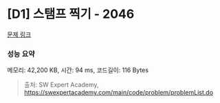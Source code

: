 # [D1] 스탬프 찍기 - 2046 

[문제 링크](https://swexpertacademy.com/main/code/problem/problemDetail.do?contestProbId=AV5QKdT6AyYDFAUq) 

### 성능 요약

메모리: 42,200 KB, 시간: 94 ms, 코드길이: 116 Bytes



> 출처: SW Expert Academy, https://swexpertacademy.com/main/code/problem/problemList.do